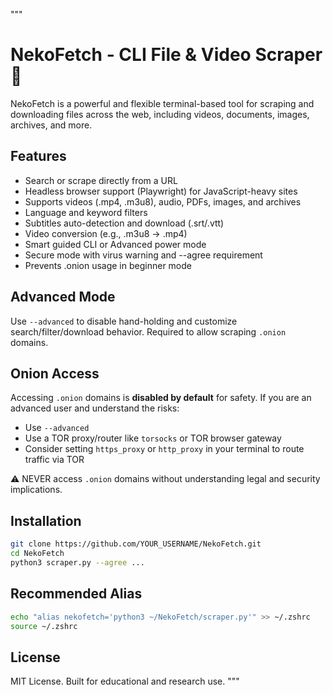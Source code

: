 
"""
# NekoFetch - CLI File & Video Scraper 🐾

NekoFetch is a powerful and flexible terminal-based tool for scraping and downloading files across the web, including videos, documents, images, archives, and more.

## Features

- Search or scrape directly from a URL
- Headless browser support (Playwright) for JavaScript-heavy sites
- Supports videos (.mp4, .m3u8), audio, PDFs, images, and archives
- Language and keyword filters
- Subtitles auto-detection and download (.srt/.vtt)
- Video conversion (e.g., .m3u8 → .mp4)
- Smart guided CLI or Advanced power mode
- Secure mode with virus warning and --agree requirement
- Prevents .onion usage in beginner mode

## Advanced Mode

Use `--advanced` to disable hand-holding and customize search/filter/download behavior. Required to allow scraping `.onion` domains.

## Onion Access

Accessing `.onion` domains is **disabled by default** for safety.
If you are an advanced user and understand the risks:
- Use `--advanced`
- Use a TOR proxy/router like `torsocks` or TOR browser gateway
- Consider setting `https_proxy` or `http_proxy` in your terminal to route traffic via TOR

⚠️ NEVER access `.onion` domains without understanding legal and security implications.

## Installation

```bash
git clone https://github.com/YOUR_USERNAME/NekoFetch.git
cd NekoFetch
python3 scraper.py --agree ...
```

## Recommended Alias

```bash
echo "alias nekofetch='python3 ~/NekoFetch/scraper.py'" >> ~/.zshrc
source ~/.zshrc
```

## License

MIT License. Built for educational and research use.
"""
